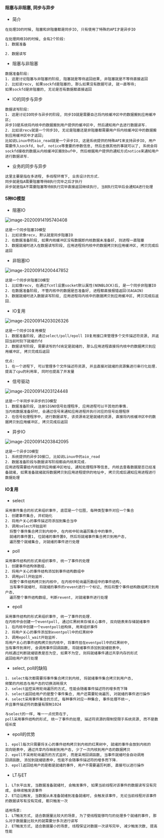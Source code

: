#### 阻塞与非阻塞, 同步与异步

* 简介

```
在处理IO的时候, 阻塞和非阻塞都是同步IO, 只有使用了特殊的API才是异步IO

在处理网络IO的时候, 会有2个阶段:
1. 数据准备

2. 数据读写

```

* 阻塞与非阻塞

```
数据准备阶段:
1. 这是讨论阻塞与非阻塞的阶段, 阻塞就是等待返回结果, 非阻塞就是不等待直接返回
2. 比如说recv, 如果sockfd是阻塞的, 那么如果没有数据可读, 就一直等待;
如果sockfd是非阻塞的, 无论是否有数据都直接返回
```

* IO的同步与异步

```
数据读写阶段:
1. 这是讨论IO同步与异步的阶段, 同步IO就是需要自己将内核缓冲区中的数据搬到应用缓冲区;
异步IO是系统将内核中的数据搬到用户提供的缓冲区中, 然后通知用户去进行数据读写.
2. 比如说recv就是一个同步IO, 无论是阻塞还是非阻塞都需要用户将内核缓冲区中的数据搬到应用缓冲区中才返回;
比如说Linux中的aio_read就是一个异步IO, 这是系统提供的特殊API来支持异步IO, 用户需要传入sockfd, buf, notice等重要的参数信息, 然后去做其他的事就可以了, 系统会将sockfd接收的数据从内核缓冲区搬到buf中, 然后根据用户提供的通知方式notice来通知用户进行数据读写.
```

* 业务的同步与异步

```
这里主要是指在多进程, 多线程环境下, 业务设计的方式.
同步就是指A需要阻塞等待B执行完毕之后才执行
异步就是指A不需要阻塞等待B执行完毕直接返回继续执行, 当B执行完毕后会通知A进行处理
```

#### 5种IO模型

* 阻塞IO

![image-20200914195740408](C:\Users\lenovo\AppData\Roaming\Typora\typora-user-images\image-20200914195740408.png)

```
这是一个同步阻塞IO模型
1. 比如说像recv, 默认就是同步阻塞IO
2. 在数据准备阶段, 如果内核缓冲区没有数据即内核数据未准备好, 则进程一直阻塞
3. 数据就绪时进入在数据读写阶段, 应用进程将内核中的数据拷贝到应用缓冲区, 拷贝完成后返回
```



* 非阻塞IO

![image-20200914200447852](C:\Users\lenovo\AppData\Roaming\Typora\typora-user-images\image-20200914200447852.png)

```
这是一个同步非阻塞IO模型
1. 比如像recv, 在通过fcntl设置socket默认属性(NONBLOCK)后, 是一个同步非阻塞IO
2. 在数据准备阶段, 不管内核中的数据是否准备好, 进程都直接报错返回(EAGAIN)
3. 数据就绪时进入数据读写阶段, 应用进程将内核中的数据拷贝到应用缓冲区, 拷贝完成后返回.
```



* IO复用

![image-20200914203026326](C:\Users\lenovo\AppData\Roaming\Typora\typora-user-images\image-20200914203026326.png)

```
这是一个同步IO复用模型
1. 数据准备阶段, 通过select/poll/epoll IO复用接口来管理多个文件描述符资源, 并返回当前时刻下就绪的fd
2. 数据读写阶段, 需要读写的fd肯定是就绪的, 那么应用进程直接将内核中的数据拷贝到应用缓冲区, 拷贝完成后返回

优点:
1. 在一个进程下, 可以管理多个文件描述符资源, 并且直接对就绪的资源集进行串行化处理.
提高了cpu的利用率, 同时也提高了并发量
```



* 信号驱动

![image-20200914203124448](C:\Users\lenovo\AppData\Roaming\Typora\typora-user-images\image-20200914203124448.png)

```
这是一个半同步半异步的IO模型
1. 数据准备阶段, 注册SIGNO信号处理程序, 应用进程可以干其他的事情. 
当内核数据准备好时, 会通过信号来通知应用进程并执行对应的信号处理程序
2. 在信号处理程序中, 进行数据读写, 该资源肯定是就绪的资源, 直接将内核缓冲区中的数据拷贝到应用缓冲区, 拷贝完成后返回
```



* 异步IO

![image-20200914203842095](C:\Users\lenovo\AppData\Roaming\Typora\typora-user-images\image-20200914203842095.png)

```
这是一个异步IO模型
1. 系统提供的异步IO接口, 比如说Linux中的aio_read
2. 数据准备阶段与数据读写阶段都由内核来完成.
应用进程需要给内核提供应用缓冲区地址, 通知处理程序等信息, 内核去查看数据是否已经准备就绪, 如果准备就绪就将数据拷贝到应用进程提供的地址中, 拷贝完成后通知应用进程进行数据处理
```

#### IO复用

* select

```
采用事件集合的形式来组织事件, 底层是一个位图, 每种类型事件对应一个集合    
1. 创建事件集合, 并初始化    
2. 将用户关心的事件描述符添加到集合当中    
3. 调用select开始监听    
  将整个事件集合拷贝到内核中, 在内核中轮询遍历集合中的事件,    
  就绪的事件置1, 位就绪的事件置0, 然后将就绪事件集合拷贝到用户态,    
  遍历整个就绪集合, 对就绪的事件进行处理
```

* poll

```
采用事件结构的形式来组织事件, 统一了事件的处理    
1. 创建事件结构体数组.    
2. 将用户关心的事件结构添加到事件结构数组中    
3. 调用poll开始监听.    
  将整个事件结构拷贝到内核中, 在内核中轮询遍历数组中的事件结构,    
  当有事件就绪时, 将就绪的事件的revent进行一个标记, 然后将整个事件结构数组拷贝到用户态,    
  遍历整个事件结构数组, 判断revent, 对就绪事件进行处理 
```

* epoll

```
采用事件结构的形式来组织事件, 统一了事件的处理.                                                                                       
在内核中会创建一个eventpoll, 通过红黑树来存储关心事件, 双向链表来存储就绪事件  
1. 在内核中创建一个eventpoll结构体, 用来组织事件  
2. 将用户关心的事件添加到eventpoll中的红黑树中  
3. 调用epoll_wait开始监听.  
将用户关心的事件结构拷贝到内核中, 将事件挂在eventpoll中的红黑树中,   
当有事件到来时, 会调用事件回调函数, 将就绪事件添加到就绪链表中,  
内核通过判断就绪链表是否为空, 如果不为空, 则将就绪事件通过共享内存的形式  
返回给用户进行处理
```

* select, poll的缺陷

```
1. select每次都需要将事件集合拷贝到内核, 将就绪事件集合拷贝到用户态,
频繁的内核态与用户态的切换消耗很大
2. select监控采用轮询遍历的方式, 性能会随着事件描述符的增多而下降
3. select返回给用户的是整个事件集合, 用户还需要轮询遍历, 对就绪的事件进行操作
4. select采用事件集合的方式, 每种事件对应一种集合, 事件处理不统一,
并且事件描述符的数量有限制1024
```

```
与select的一样, 唯一一点优势在于,
poll采用事件结构的形式, 统一了事件的处理, 描述符资源的限制受限于系统资源, 而不是数组长度
```

* epoll的优势

```
1. epoll每次只需要将关心的事件结构拷贝到内核的红黑树中, 就绪的事件会放到内核的
双向链表中, 通过共享内存映射到用户态, 少了一次内核到用户态的数据拷贝
2. epoll不采用轮询遍历的方式监听, 而是采用回调函数, 当事件就绪时会自动调用
回调函数, 添加到就绪链表中, 性能不会随事件描述符的增多而下降.
3. epoll返回给用户的是都是就绪的事件, 用户不需要遍历判断, 直接可以进行操作
```

* LT与ET

```
1. LT水平出发, 当数据准备就绪时, 会触发事件, 如果当前线程对该事件的数据读写没有完成, 会继续触发该事件
2. ET边沿触发, 当数据从未准备就绪到准备就绪时, 会触发该事件, 无论当前线程对该事件的数据读写有没有完成, 都只触发一次

适用场景:
1. LT触发方式, 适合数据量比较大的场景, 为了使线程能够均匀的处理多个就绪的事件, 那么对于数据量比较大的就需要分多次进行读写
2. ET触发方式, 适合数据量小的场景, 线程保证对数据一次读写完毕, 减少触发次数, 提高性能
```

